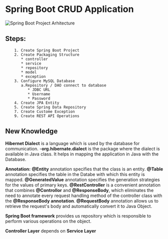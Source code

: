 # Spring Boot CRUD Application 
        
![Spring Boot Project Arhitecture](https://user-images.githubusercontent.com/49694359/146692210-bbed65a8-44c4-4769-927c-2ec707b41542.JPG)


## Steps:  

        1. Create Spring Boot Project        
        2. Create Packaging Structure
           * controller
           * service
           * repository
           * model
           * exception
        3. Configure MySQL Database
           a.Repository / DAO connect to database
              * JDBC URL
              * Username
              * Password
        4. Create JPA Entity
        5. Create Spring Data Repository
        7. Create Custome Exception
        9. Create REST API Operations
        
 ## New Knowledge
  
  **Hibernet Dialect** is a language which is used by the database for communication.
        -**org.hibernate.dialect** is the package where the dialect is available in Java class. It helps in mapping the application in Java with the Database.
  
  **Annotation:** 
      **@Entity** annotation specifies that the class is an entity.
      **@Table** annotation specifies the table in the Databe with which this entity is mapped.
      **@GeneratedValue** annotation specifies the generation strategies for the values of primary keys.
      **@RestController** is a convenient annotation that combines **@Controllor** and **@ResponseBody**, which eliminates the need to annotate every request handling method of     the controller class with the **@ResponseBody annotation**.
      **@RequestBody** annotation allows us to retrieve the request's body and automatically convert it to Java Object.
        
  **Spring Boot framework** provides us repository which is responsible to perform various operations on the object.
 
  **Controller Layer** depends on **Service Layer**
  
